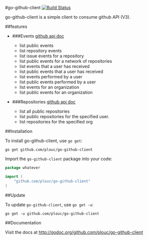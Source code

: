 #go-github-client
[![Build Status](https://travis-ci.org/plouc/go-github-client.png?branch=master)](https://travis-ci.org/plouc/go-github-client)

go-github-client is a simple client to consume github API (V3).

##features

*	
	###Events [github api doc](http://developer.github.com/v3/activity/events/)
	* list public events 
	* list repository events
	* list issue events for a repository
	* list public events for a network of repositories
	* list events that a user has received
	* list public events that a user has received
	* list events performed by a user
	* list public events performed by a user
	* list events for an organization
	* list public events for an organization

*	
	###Repositories [github api doc](http://developer.github.com/v3/repos/)
	* list all public repositories
	* list public repositories for the specified user.
	* list repositories for the specified org


##Installation

To install go-github-client, use `go get`:

    go get github.com/plouc/go-github-client

Import the `go-github-client` package into your code:

```go
package whatever

import (
    "github.com/plouc/go-github-client"
)
```

    
##Update

To update `go-github-client`, use `go get -u`:

    go get -u github.com/plouc/go-github-client



##Documentation

Visit the docs at http://godoc.org/github.com/plouc/go-github-client



